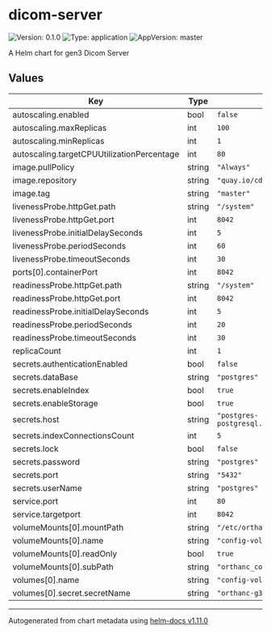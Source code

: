 # dicom-server

![Version: 0.1.0](https://img.shields.io/badge/Version-0.1.0-informational?style=flat-square) ![Type: application](https://img.shields.io/badge/Type-application-informational?style=flat-square) ![AppVersion: master](https://img.shields.io/badge/AppVersion-master-informational?style=flat-square)

A Helm chart for gen3 Dicom Server

## Values

| Key | Type | Default | Description |
|-----|------|---------|-------------|
| autoscaling.enabled | bool | `false` |  |
| autoscaling.maxReplicas | int | `100` |  |
| autoscaling.minReplicas | int | `1` |  |
| autoscaling.targetCPUUtilizationPercentage | int | `80` |  |
| image.pullPolicy | string | `"Always"` |  |
| image.repository | string | `"quay.io/cdis/gen3-orthanc"` |  |
| image.tag | string | `"master"` |  |
| livenessProbe.httpGet.path | string | `"/system"` |  |
| livenessProbe.httpGet.port | int | `8042` |  |
| livenessProbe.initialDelaySeconds | int | `5` |  |
| livenessProbe.periodSeconds | int | `60` |  |
| livenessProbe.timeoutSeconds | int | `30` |  |
| ports[0].containerPort | int | `8042` |  |
| readinessProbe.httpGet.path | string | `"/system"` |  |
| readinessProbe.httpGet.port | int | `8042` |  |
| readinessProbe.initialDelaySeconds | int | `5` |  |
| readinessProbe.periodSeconds | int | `20` |  |
| readinessProbe.timeoutSeconds | int | `30` |  |
| replicaCount | int | `1` |  |
| secrets.authenticationEnabled | bool | `false` |  |
| secrets.dataBase | string | `"postgres"` |  |
| secrets.enableIndex | bool | `true` |  |
| secrets.enableStorage | bool | `true` |  |
| secrets.host | string | `"postgres-postgresql.postgres.svc.cluster.local"` |  |
| secrets.indexConnectionsCount | int | `5` |  |
| secrets.lock | bool | `false` |  |
| secrets.password | string | `"postgres"` |  |
| secrets.port | string | `"5432"` |  |
| secrets.userName | string | `"postgres"` |  |
| service.port | int | `80` |  |
| service.targetport | int | `8042` |  |
| volumeMounts[0].mountPath | string | `"/etc/orthanc/orthanc_config_overwrites.json"` |  |
| volumeMounts[0].name | string | `"config-volume-g3auto"` |  |
| volumeMounts[0].readOnly | bool | `true` |  |
| volumeMounts[0].subPath | string | `"orthanc_config_overwrites.json"` |  |
| volumes[0].name | string | `"config-volume-g3auto"` |  |
| volumes[0].secret.secretName | string | `"orthanc-g3auto"` |  |

----------------------------------------------
Autogenerated from chart metadata using [helm-docs v1.11.0](https://github.com/norwoodj/helm-docs/releases/v1.11.0)
